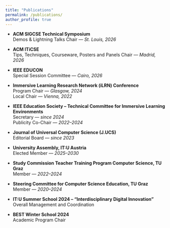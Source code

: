 ```yaml
---
title: "Publications"
permalink: /publications/
author_profile: true
---
```


- **ACM SIGCSE Technical Symposium**  
  Demos & Lightning Talks Chair — *St. Louis, 2026*

- **ACM ITiCSE**  
  Tips, Techniques, Courseware, Posters and Panels Chair — *Madrid, 2026*

- **IEEE EDUCON**  
  Special Session Committee — *Cairo, 2026*

- **Immersive Learning Research Network (iLRN) Conference**  
  Program Chair — *Glasgow, 2024*  
  Local Chair — *Vienna, 2022*

- **IEEE Education Society – Technical Committee for Immersive Learning Environments**  
  Secretary — *since 2024*  
  Publicity Co-Chair — *2022–2024*

- **Journal of Universal Computer Science (J.UCS)**  
  Editorial Board — *since 2023*

- **University Assembly, IT:U Austria**  
  Elected Member — *2025–2030*

- **Study Commission Teacher Training Program Computer Science, TU Graz**  
  Member — *2022–2024*

- **Steering Committee for Computer Science Education, TU Graz**  
  Member — *2020–2024*

- **IT:U Summer School 2024 – “Interdisciplinary Digital Innovation”**  
  Overall Management and Coordination

- **BEST Winter School 2024**  
  Academic Program Chair  